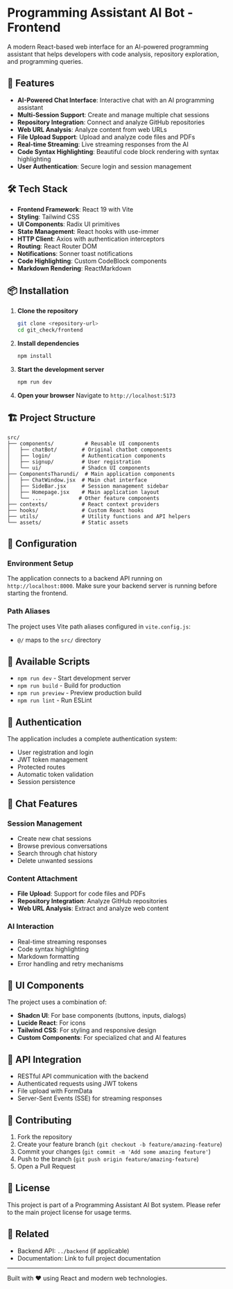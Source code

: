 # Programming Assistant AI Bot - Frontend

A modern React-based web interface for an AI-powered programming assistant that helps developers with code analysis, repository exploration, and programming queries.

## 🚀 Features

- **AI-Powered Chat Interface**: Interactive chat with an AI programming assistant
- **Multi-Session Support**: Create and manage multiple chat sessions
- **Repository Integration**: Connect and analyze GitHub repositories
- **Web URL Analysis**: Analyze content from web URLs
- **File Upload Support**: Upload and analyze code files and PDFs
- **Real-time Streaming**: Live streaming responses from the AI
- **Code Syntax Highlighting**: Beautiful code block rendering with syntax highlighting
- **User Authentication**: Secure login and session management

## 🛠️ Tech Stack

- **Frontend Framework**: React 19 with Vite
- **Styling**: Tailwind CSS
- **UI Components**: Radix UI primitives
- **State Management**: React hooks with use-immer
- **HTTP Client**: Axios with authentication interceptors
- **Routing**: React Router DOM
- **Notifications**: Sonner toast notifications
- **Code Highlighting**: Custom CodeBlock components
- **Markdown Rendering**: ReactMarkdown

## 📦 Installation

1. **Clone the repository**
   ```bash
   git clone <repository-url>
   cd git_check/frontend
   ```

2. **Install dependencies**
   ```bash
   npm install
   ```

3. **Start the development server**
   ```bash
   npm run dev
   ```

4. **Open your browser**
   Navigate to `http://localhost:5173`

## 🏗️ Project Structure

```
src/
├── components/          # Reusable UI components
│   ├── chatBot/        # Original chatbot components
│   ├── login/          # Authentication components
│   ├── signup/         # User registration
│   └── ui/             # Shadcn UI components
├── ComponentsTharundi/  # Main application components
│   ├── ChatWindow.jsx  # Main chat interface
│   ├── SideBar.jsx     # Session management sidebar
│   ├── Homepage.jsx    # Main application layout
│   └── ...            # Other feature components
├── contexts/           # React context providers
├── hooks/              # Custom React hooks
├── utils/              # Utility functions and API helpers
└── assets/             # Static assets
```

## 🔧 Configuration

### Environment Setup
The application connects to a backend API running on `http://localhost:8000`. Make sure your backend server is running before starting the frontend.

### Path Aliases
The project uses Vite path aliases configured in `vite.config.js`:
- `@/` maps to the `src/` directory

## 🚦 Available Scripts

- `npm run dev` - Start development server
- `npm run build` - Build for production
- `npm run preview` - Preview production build
- `npm run lint` - Run ESLint

## 🔐 Authentication

The application includes a complete authentication system:
- User registration and login
- JWT token management
- Protected routes
- Automatic token validation
- Session persistence

## 💬 Chat Features

### Session Management
- Create new chat sessions
- Browse previous conversations
- Search through chat history
- Delete unwanted sessions

### Content Attachment
- **File Upload**: Support for code files and PDFs
- **Repository Integration**: Analyze GitHub repositories
- **Web URL Analysis**: Extract and analyze web content

### AI Interaction
- Real-time streaming responses
- Code syntax highlighting
- Markdown formatting
- Error handling and retry mechanisms

## 🎨 UI Components

The project uses a combination of:
- **Shadcn UI**: For base components (buttons, inputs, dialogs)
- **Lucide React**: For icons
- **Tailwind CSS**: For styling and responsive design
- **Custom Components**: For specialized chat and AI features

## 🔌 API Integration

- RESTful API communication with the backend
- Authenticated requests using JWT tokens
- File upload with FormData
- Server-Sent Events (SSE) for streaming responses

## 🤝 Contributing

1. Fork the repository
2. Create your feature branch (`git checkout -b feature/amazing-feature`)
3. Commit your changes (`git commit -m 'Add some amazing feature'`)
4. Push to the branch (`git push origin feature/amazing-feature`)
5. Open a Pull Request

## 📄 License

This project is part of a Programming Assistant AI Bot system. Please refer to the main project license for usage terms.

## 🔗 Related

- Backend API: `../backend` (if applicable)
- Documentation: Link to full project documentation

---

Built with ❤️ using React and modern web technologies.